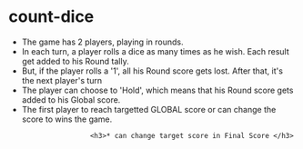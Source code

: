 # count-dice
<ul>
                            <li>The game has 2 players, playing in rounds.</li>
                            <li>In each turn, a player rolls a dice as many times as he wish. Each result get added to his Round tally.</li>
                            <li>But, if the player rolls a '1', all his Round score gets lost. After that, it's the next player's turn</li>
                            <li>The player can choose to 'Hold', which means that his Round score gets added to his Global score.</li>
                            <li>The first player to reach targetted GLOBAL score or can change the score to wins the game.</li>
                        </ul>

                        <h3>* can change target score in Final Score </h3>
